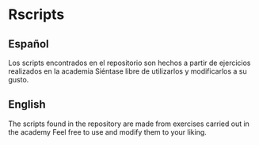 # Rscripts

## Español
Los scripts encontrados en el repositorio son hechos a partir de ejercicios realizados en la academia
Siéntase libre de utilizarlos y modificarlos a su gusto.

## English
The scripts found in the repository are made from exercises carried out in the academy
Feel free to use and modify them to your liking.
